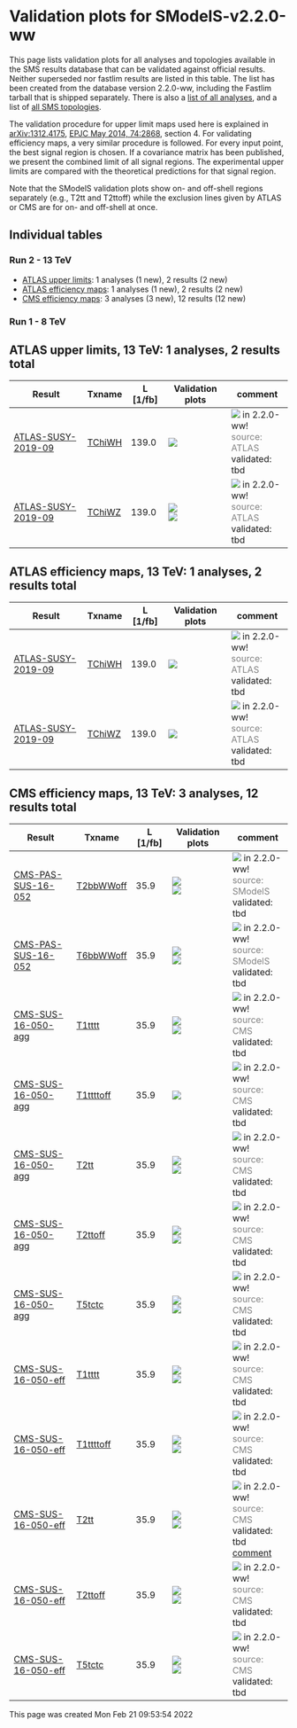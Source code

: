 
# Validation plots for SModelS-v2.2.0-ww

This page lists validation plots for all analyses and topologies available in
the SMS results database that can be validated against official results.
Neither superseded nor fastlim results are listed in this table. The list has been created from the
database version 2.2.0-ww, including the Fastlim tarball that is shipped separately.
There is also a [list of all analyses](ListOfAnalyses220-ww), and
a list of [all SMS topologies](SmsDictionary220-ww).

The validation procedure for upper limit maps used here is explained in [arXiv:1312.4175](http://arxiv.org/abs/1312.4175),  [EPJC May 2014, 74:2868](http://link.springer.com/article/10.1140/epjc/s10052-014-2868-5), section 4. For validating efficiency maps, a very similar procedure is followed. For every input point, the best signal region is chosen. If a covariance matrix has been published, we present the combined limit of all signal regions. The experimental upper limits are compared with the theoretical predictions for that signal region.

Note that the SModelS validation plots show on- and off-shell regions
separately (e.g., T2tt and T2ttoff) while the exclusion lines given by ATLAS or
CMS are for on- and off-shell at once.

## Individual tables

### Run 2 - 13 TeV
 * [ATLAS upper limits](#ATLASupperlimits13): 1 analyses (1 new), 2 results (2 new)
 * [ATLAS efficiency maps](#ATLASefficiencymaps13): 1 analyses (1 new), 2 results (2 new)
 * [CMS efficiency maps](#CMSefficiencymaps13): 3 analyses (3 new), 12 results (12 new)

### Run 1 - 8 TeV


<a name="ATLASupperlimits13"></a>
## ATLAS upper limits, 13 TeV: 1 analyses, 2 results total

| **Result** | **Txname** | **L [1/fb]** | **Validation plots** | **comment** |
|------------|------------|--------------|----------------------|-------------|
| [ATLAS-SUSY-2019-09](https://atlas.web.cern.ch/Atlas/GROUPS/PHYSICS/PAPERS/SUSY-2019-09/) | [TChiWH](SmsDictionary220-ww#TChiWH)| 139.0|<a href="https://smodels.github.io/validation/220-ww/13TeV/ATLAS/ATLAS-SUSY-2019-09/validation/TChiWH_2EqMassAx_EqMassBy_pretty.png"><img src="https://smodels.github.io/validation/220-ww/13TeV/ATLAS/ATLAS-SUSY-2019-09/validation/TChiWH_2EqMassAx_EqMassBy_pretty.png?1486433634" /></a>  | <img src="https://smodels.github.io/pics/new.png" /> in 2.2.0-ww! <br><font color='grey'>source: ATLAS</font><br>validated: tbd<br> |
| [ATLAS-SUSY-2019-09](https://atlas.web.cern.ch/Atlas/GROUPS/PHYSICS/PAPERS/SUSY-2019-09/) | [TChiWZ](SmsDictionary220-ww#TChiWZ)| 139.0|<a href="https://smodels.github.io/validation/220-ww/13TeV/ATLAS/ATLAS-SUSY-2019-09/validation/TChiWZ_2EqMassAx_EqMassBx-y_pretty.png"><img src="https://smodels.github.io/validation/220-ww/13TeV/ATLAS/ATLAS-SUSY-2019-09/validation/TChiWZ_2EqMassAx_EqMassBx-y_pretty.png?1486433634" /></a><BR><a href="https://smodels.github.io/validation/220-ww/13TeV/ATLAS/ATLAS-SUSY-2019-09/validation/TChiWZ_2EqMassAx_EqMassBy_pretty.png"><img src="https://smodels.github.io/validation/220-ww/13TeV/ATLAS/ATLAS-SUSY-2019-09/validation/TChiWZ_2EqMassAx_EqMassBy_pretty.png?1486433634" /></a>  | <img src="https://smodels.github.io/pics/new.png" /> in 2.2.0-ww! <br><font color='grey'>source: ATLAS</font><br>validated: tbd<br> |


<a name="ATLASefficiencymaps13"></a>
## ATLAS efficiency maps, 13 TeV: 1 analyses, 2 results total

| **Result** | **Txname** | **L [1/fb]** | **Validation plots** | **comment** |
|------------|------------|--------------|----------------------|-------------|
| [ATLAS-SUSY-2019-09](https://atlas.web.cern.ch/Atlas/GROUPS/PHYSICS/PAPERS/SUSY-2019-09/) | [TChiWH](SmsDictionary220-ww#TChiWH)| 139.0|<a href="https://smodels.github.io/validation/220-ww/13TeV/ATLAS/ATLAS-SUSY-2019-09-eff/validation/TChiWH_2EqMassAx_EqMassBy_pretty.png"><img src="https://smodels.github.io/validation/220-ww/13TeV/ATLAS/ATLAS-SUSY-2019-09-eff/validation/TChiWH_2EqMassAx_EqMassBy_pretty.png?1486433634" /></a>  | <img src="https://smodels.github.io/pics/new.png" /> in 2.2.0-ww! <br><font color='grey'>source: ATLAS</font><br>validated: tbd<br> |
| [ATLAS-SUSY-2019-09](https://atlas.web.cern.ch/Atlas/GROUPS/PHYSICS/PAPERS/SUSY-2019-09/) | [TChiWZ](SmsDictionary220-ww#TChiWZ)| 139.0|<a href="https://smodels.github.io/validation/220-ww/13TeV/ATLAS/ATLAS-SUSY-2019-09-eff/validation/TChiWZ_2EqMassAx_EqMassBx-y_pretty.png"><img src="https://smodels.github.io/validation/220-ww/13TeV/ATLAS/ATLAS-SUSY-2019-09-eff/validation/TChiWZ_2EqMassAx_EqMassBx-y_pretty.png?1486433634" /></a>  | <img src="https://smodels.github.io/pics/new.png" /> in 2.2.0-ww! <br><font color='grey'>source: ATLAS</font><br>validated: tbd<br> |


<a name="CMSefficiencymaps13"></a>
## CMS efficiency maps, 13 TeV: 3 analyses, 12 results total

| **Result** | **Txname** | **L [1/fb]** | **Validation plots** | **comment** |
|------------|------------|--------------|----------------------|-------------|
| [CMS-PAS-SUS-16-052](http://cms-results.web.cern.ch/cms-results/public-results/preliminary-results/SUS-16-052/index.html) | [T2bbWWoff](SmsDictionary220-ww#T2bbWWoff)| 35.9|<a href="https://smodels.github.io/validation/220-ww/13TeV/CMS/CMS-PAS-SUS-16-052-eff/validation/T2bbWWoff_2EqMassAx_EqMassBx-y_combined_pretty.png"><img src="https://smodels.github.io/validation/220-ww/13TeV/CMS/CMS-PAS-SUS-16-052-eff/validation/T2bbWWoff_2EqMassAx_EqMassBx-y_combined_pretty.png?1486433634" /></a><BR><a href="https://smodels.github.io/validation/220-ww/13TeV/CMS/CMS-PAS-SUS-16-052-eff/validation/T2bbWWoff_2EqMassAx_EqMassBx-y_pretty.png"><img src="https://smodels.github.io/validation/220-ww/13TeV/CMS/CMS-PAS-SUS-16-052-eff/validation/T2bbWWoff_2EqMassAx_EqMassBx-y_pretty.png?1486433634" /></a>  | <img src="https://smodels.github.io/pics/new.png" /> in 2.2.0-ww! <br><font color='grey'>source: SModelS</font><br>validated: tbd<br> |
| [CMS-PAS-SUS-16-052](http://cms-results.web.cern.ch/cms-results/public-results/preliminary-results/SUS-16-052/index.html) | [T6bbWWoff](SmsDictionary220-ww#T6bbWWoff)| 35.9|<a href="https://smodels.github.io/validation/220-ww/13TeV/CMS/CMS-PAS-SUS-16-052-eff/validation/T6bbWWoff_2EqMassAx_EqMassBx-0.5y_EqMassCx-y_combined_pretty.png"><img src="https://smodels.github.io/validation/220-ww/13TeV/CMS/CMS-PAS-SUS-16-052-eff/validation/T6bbWWoff_2EqMassAx_EqMassBx-0.5y_EqMassCx-y_combined_pretty.png?1486433634" /></a><BR><a href="https://smodels.github.io/validation/220-ww/13TeV/CMS/CMS-PAS-SUS-16-052-eff/validation/T6bbWWoff_2EqMassAx_EqMassBx-0.5y_EqMassCx-y_pretty.png"><img src="https://smodels.github.io/validation/220-ww/13TeV/CMS/CMS-PAS-SUS-16-052-eff/validation/T6bbWWoff_2EqMassAx_EqMassBx-0.5y_EqMassCx-y_pretty.png?1486433634" /></a>  | <img src="https://smodels.github.io/pics/new.png" /> in 2.2.0-ww! <br><font color='grey'>source: SModelS</font><br>validated: tbd<br> |
| [CMS-SUS-16-050-agg](http://cms-results.web.cern.ch/cms-results/public-results/publications/SUS-16-050/index.html) | [T1tttt](SmsDictionary220-ww#T1tttt)| 35.9|<a href="https://smodels.github.io/validation/220-ww/13TeV/CMS/CMS-SUS-16-050-agg/validation/T1tttt_2EqMassAx_EqMassBy_combined_pretty.png"><img src="https://smodels.github.io/validation/220-ww/13TeV/CMS/CMS-SUS-16-050-agg/validation/T1tttt_2EqMassAx_EqMassBy_combined_pretty.png?1486433634" /></a><BR><a href="https://smodels.github.io/validation/220-ww/13TeV/CMS/CMS-SUS-16-050-agg/validation/T1tttt_2EqMassAx_EqMassBy_pretty.png"><img src="https://smodels.github.io/validation/220-ww/13TeV/CMS/CMS-SUS-16-050-agg/validation/T1tttt_2EqMassAx_EqMassBy_pretty.png?1486433634" /></a>  | <img src="https://smodels.github.io/pics/new.png" /> in 2.2.0-ww! <br><font color='grey'>source: CMS</font><br>validated: tbd<br> |
| [CMS-SUS-16-050-agg](http://cms-results.web.cern.ch/cms-results/public-results/publications/SUS-16-050/index.html) | [T1ttttoff](SmsDictionary220-ww#T1ttttoff)| 35.9|<a href="https://smodels.github.io/validation/220-ww/13TeV/CMS/CMS-SUS-16-050-agg/validation/T1ttttoff_2EqMassAx_EqMassBy_combined_pretty.png"><img src="https://smodels.github.io/validation/220-ww/13TeV/CMS/CMS-SUS-16-050-agg/validation/T1ttttoff_2EqMassAx_EqMassBy_combined_pretty.png?1486433634" /></a>  | <img src="https://smodels.github.io/pics/new.png" /> in 2.2.0-ww! <br><font color='grey'>source: CMS</font><br>validated: tbd<br> |
| [CMS-SUS-16-050-agg](http://cms-results.web.cern.ch/cms-results/public-results/publications/SUS-16-050/index.html) | [T2tt](SmsDictionary220-ww#T2tt)| 35.9|<a href="https://smodels.github.io/validation/220-ww/13TeV/CMS/CMS-SUS-16-050-agg/validation/T2tt_2EqMassAx_EqMassBy_combined_pretty.png"><img src="https://smodels.github.io/validation/220-ww/13TeV/CMS/CMS-SUS-16-050-agg/validation/T2tt_2EqMassAx_EqMassBy_combined_pretty.png?1486433634" /></a><BR><a href="https://smodels.github.io/validation/220-ww/13TeV/CMS/CMS-SUS-16-050-agg/validation/T2tt_2EqMassAx_EqMassBy_pretty.png"><img src="https://smodels.github.io/validation/220-ww/13TeV/CMS/CMS-SUS-16-050-agg/validation/T2tt_2EqMassAx_EqMassBy_pretty.png?1486433634" /></a>  | <img src="https://smodels.github.io/pics/new.png" /> in 2.2.0-ww! <br><font color='grey'>source: CMS</font><br>validated: tbd<br> |
| [CMS-SUS-16-050-agg](http://cms-results.web.cern.ch/cms-results/public-results/publications/SUS-16-050/index.html) | [T2ttoff](SmsDictionary220-ww#T2ttoff)| 35.9|<a href="https://smodels.github.io/validation/220-ww/13TeV/CMS/CMS-SUS-16-050-agg/validation/T2ttoff_2EqMassAx_EqMassBy_combined_pretty.png"><img src="https://smodels.github.io/validation/220-ww/13TeV/CMS/CMS-SUS-16-050-agg/validation/T2ttoff_2EqMassAx_EqMassBy_combined_pretty.png?1486433634" /></a><BR><a href="https://smodels.github.io/validation/220-ww/13TeV/CMS/CMS-SUS-16-050-agg/validation/T2ttoff_2EqMassAx_EqMassBy_pretty.png"><img src="https://smodels.github.io/validation/220-ww/13TeV/CMS/CMS-SUS-16-050-agg/validation/T2ttoff_2EqMassAx_EqMassBy_pretty.png?1486433634" /></a>  | <img src="https://smodels.github.io/pics/new.png" /> in 2.2.0-ww! <br><font color='grey'>source: CMS</font><br>validated: tbd<br> |
| [CMS-SUS-16-050-agg](http://cms-results.web.cern.ch/cms-results/public-results/publications/SUS-16-050/index.html) | [T5tctc](SmsDictionary220-ww#T5tctc)| 35.9|<a href="https://smodels.github.io/validation/220-ww/13TeV/CMS/CMS-SUS-16-050-agg/validation/T5tctc_2EqMassAx_EqMassBy+20_EqMassCy_combined_pretty.png"><img src="https://smodels.github.io/validation/220-ww/13TeV/CMS/CMS-SUS-16-050-agg/validation/T5tctc_2EqMassAx_EqMassBy+20_EqMassCy_combined_pretty.png?1486433634" /></a><BR><a href="https://smodels.github.io/validation/220-ww/13TeV/CMS/CMS-SUS-16-050-agg/validation/T5tctc_2EqMassAx_EqMassBy+20_EqMassCy_pretty.png"><img src="https://smodels.github.io/validation/220-ww/13TeV/CMS/CMS-SUS-16-050-agg/validation/T5tctc_2EqMassAx_EqMassBy+20_EqMassCy_pretty.png?1486433634" /></a>  | <img src="https://smodels.github.io/pics/new.png" /> in 2.2.0-ww! <br><font color='grey'>source: CMS</font><br>validated: tbd<br> |
| [CMS-SUS-16-050-eff](http://cms-results.web.cern.ch/cms-results/public-results/publications/SUS-16-050/index.html) | [T1tttt](SmsDictionary220-ww#T1tttt)| 35.9|<a href="https://smodels.github.io/validation/220-ww/13TeV/CMS/CMS-SUS-16-050-eff/validation/T1tttt_2EqMassAx_EqMassBy_combined_pretty.png"><img src="https://smodels.github.io/validation/220-ww/13TeV/CMS/CMS-SUS-16-050-eff/validation/T1tttt_2EqMassAx_EqMassBy_combined_pretty.png?1486433634" /></a><BR><a href="https://smodels.github.io/validation/220-ww/13TeV/CMS/CMS-SUS-16-050-eff/validation/T1tttt_2EqMassAx_EqMassBy_pretty.png"><img src="https://smodels.github.io/validation/220-ww/13TeV/CMS/CMS-SUS-16-050-eff/validation/T1tttt_2EqMassAx_EqMassBy_pretty.png?1486433634" /></a>  | <img src="https://smodels.github.io/pics/new.png" /> in 2.2.0-ww! <br><font color='grey'>source: CMS</font><br>validated: tbd<br> |
| [CMS-SUS-16-050-eff](http://cms-results.web.cern.ch/cms-results/public-results/publications/SUS-16-050/index.html) | [T1ttttoff](SmsDictionary220-ww#T1ttttoff)| 35.9|<a href="https://smodels.github.io/validation/220-ww/13TeV/CMS/CMS-SUS-16-050-eff/validation/T1ttttoff_2EqMassAx_EqMassBy_combined_pretty.png"><img src="https://smodels.github.io/validation/220-ww/13TeV/CMS/CMS-SUS-16-050-eff/validation/T1ttttoff_2EqMassAx_EqMassBy_combined_pretty.png?1486433634" /></a><BR><a href="https://smodels.github.io/validation/220-ww/13TeV/CMS/CMS-SUS-16-050-eff/validation/T1ttttoff_2EqMassAx_EqMassBy_pretty.png"><img src="https://smodels.github.io/validation/220-ww/13TeV/CMS/CMS-SUS-16-050-eff/validation/T1ttttoff_2EqMassAx_EqMassBy_pretty.png?1486433634" /></a>  | <img src="https://smodels.github.io/pics/new.png" /> in 2.2.0-ww! <br><font color='grey'>source: CMS</font><br>validated: tbd<br> |
| [CMS-SUS-16-050-eff](http://cms-results.web.cern.ch/cms-results/public-results/publications/SUS-16-050/index.html) | [T2tt](SmsDictionary220-ww#T2tt)| 35.9|<a href="https://smodels.github.io/validation/220-ww/13TeV/CMS/CMS-SUS-16-050-eff/validation/T2tt_2EqMassAx_EqMassBy_combined_pretty.png"><img src="https://smodels.github.io/validation/220-ww/13TeV/CMS/CMS-SUS-16-050-eff/validation/T2tt_2EqMassAx_EqMassBy_combined_pretty.png?1486433634" /></a><BR><a href="https://smodels.github.io/validation/220-ww/13TeV/CMS/CMS-SUS-16-050-eff/validation/T2tt_2EqMassAx_EqMassBy_pretty.png"><img src="https://smodels.github.io/validation/220-ww/13TeV/CMS/CMS-SUS-16-050-eff/validation/T2tt_2EqMassAx_EqMassBy_pretty.png?1486433634" /></a>  | <img src="https://smodels.github.io/pics/new.png" /> in 2.2.0-ww! <br><font color='grey'>source: CMS</font><br>validated: tbd<br>[comment](https://smodels.github.io/validation/220-ww/13TeV/CMS/CMS-SUS-16-050-eff/validation/T2tt.txt) |
| [CMS-SUS-16-050-eff](http://cms-results.web.cern.ch/cms-results/public-results/publications/SUS-16-050/index.html) | [T2ttoff](SmsDictionary220-ww#T2ttoff)| 35.9|<a href="https://smodels.github.io/validation/220-ww/13TeV/CMS/CMS-SUS-16-050-eff/validation/T2ttoff_2EqMassAx_EqMassBy_combined_pretty.png"><img src="https://smodels.github.io/validation/220-ww/13TeV/CMS/CMS-SUS-16-050-eff/validation/T2ttoff_2EqMassAx_EqMassBy_combined_pretty.png?1486433634" /></a><BR><a href="https://smodels.github.io/validation/220-ww/13TeV/CMS/CMS-SUS-16-050-eff/validation/T2ttoff_2EqMassAx_EqMassBy_pretty.png"><img src="https://smodels.github.io/validation/220-ww/13TeV/CMS/CMS-SUS-16-050-eff/validation/T2ttoff_2EqMassAx_EqMassBy_pretty.png?1486433634" /></a>  | <img src="https://smodels.github.io/pics/new.png" /> in 2.2.0-ww! <br><font color='grey'>source: CMS</font><br>validated: tbd<br> |
| [CMS-SUS-16-050-eff](http://cms-results.web.cern.ch/cms-results/public-results/publications/SUS-16-050/index.html) | [T5tctc](SmsDictionary220-ww#T5tctc)| 35.9|<a href="https://smodels.github.io/validation/220-ww/13TeV/CMS/CMS-SUS-16-050-eff/validation/T5tctc_2EqMassAx_EqMassBy+20_EqMassCy_combined_pretty.png"><img src="https://smodels.github.io/validation/220-ww/13TeV/CMS/CMS-SUS-16-050-eff/validation/T5tctc_2EqMassAx_EqMassBy+20_EqMassCy_combined_pretty.png?1486433634" /></a><BR><a href="https://smodels.github.io/validation/220-ww/13TeV/CMS/CMS-SUS-16-050-eff/validation/T5tctc_2EqMassAx_EqMassBy+20_EqMassCy_pretty.png"><img src="https://smodels.github.io/validation/220-ww/13TeV/CMS/CMS-SUS-16-050-eff/validation/T5tctc_2EqMassAx_EqMassBy+20_EqMassCy_pretty.png?1486433634" /></a>  | <img src="https://smodels.github.io/pics/new.png" /> in 2.2.0-ww! <br><font color='grey'>source: CMS</font><br>validated: tbd<br> |

This page was created Mon Feb 21 09:53:54 2022
